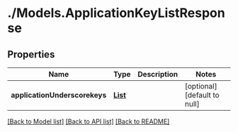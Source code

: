 # ./Models.ApplicationKeyListResponse
## Properties

Name | Type | Description | Notes
------------ | ------------- | ------------- | -------------
**applicationUnderscorekeys** | [**List**][1] |  | [optional] [default to null]

[[Back to Model list]][2] [[Back to API list]][3] [[Back to README]][4]

[1]: ApplicationKey.md
[2]: ../README.md#documentation-for-models
[3]: ../README.md#documentation-for-api-endpoints
[4]: ../README.md
